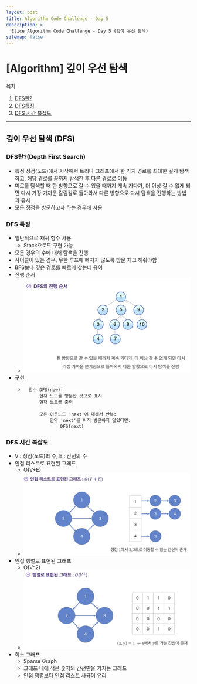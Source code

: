 ```yaml
---
layout: post
title: Algorithm Code Challenge - Day 5
description: >
  Elice Algorithm Code Challenge - Day 5 (깊이 우선 탐색)
sitemap: false
---
```


# [Algorithm] 깊이 우선 탐색

목차
1. [DFS란?](#dfs란depth-first-search)
2. [DFS특징](#dfs-특징)
3. [DFS 시간 복잡도](#dfs-시간-복잡도)

---

## 깊이 우선 탐색 (DFS)

### DFS란?(Depth First Search)
- 특정 정점(노드)에서 시작해서 트리나 그래프에서 한 가지 경로를 최대한 깊게 탐색하고, 해당 경로를 끝까지 탐색한 후 다른 경로로 이동
- 미로를 탐색할 때 한 방향으로 갈 수 있을 때까지 계속 가다가, 더 이상 갈 수 없게 되면 다시 가장 가까운 갈림길로 돌아와서 다른 방향으로 다시 탐색을 진행하는 방법과 유사
- 모든 정점을 방문하고자 하는 경우에 사용

### DFS 특징
- 일반적으로 재귀 함수 사용
    - Stack으로도 구현 가능
- 모든 경우의 수에 대해 탐색을 진행
- 사이클이 있는 경우, 무한 루프에 빠지지 않도록 방문 체크 해줘야함
- BFS보다 깊은 경로를 빠르게 찾는데 용이
- 진행 순서
    - ![Full-width image](/algorithm/image/day5_image.png)
- 구현
    - ```
        함수 DFS(now):
            현재 노드를 방문한 것으로 표시
            현재 노드를 출력

            모든 이웃노드 'next'에 대해서 반복:
                만약 'next'를 아직 방문하지 않았다면:
                    DFS(next)
        ```
            
### DFS 시간 복잡도
- V : 정점(노드)의 수, E : 간선의 수
- 인접 리스트로 표현된 그래프
    - O(V+E)
    - ![Full-width image](/algorithm/image/day5_image-1.png)
- 인접 행렬로 표현된 그래프
    - O(V^2)
    - ![Full-width image](/algorithm/image/day5_image-2.png)
- 희소 그래프 
    - Sparse Graph
    - 그래프 내에 적은 숫자의 간선만을 가지는 그래프
    - 인접 행렬보다 인접 리스트 사용이 유리





